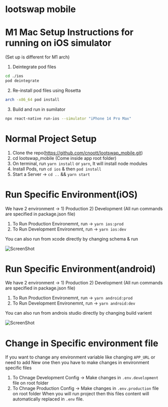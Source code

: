 # lootswap mobile

# M1 Mac Setup Instructions for running on iOS simulator
(Set up is different for M1 arch)

1. Deintegrate pod files
```bash
cd ./ios
pod deintegrate
```

2. Re-install pod files using Rosetta
```bash
arch -x86_64 pod install
```

3. Build and run in sumilator
```bash
npx react-native run-ios --simulator "iPhone 14 Pro Max"
```

# Normal Project Setup
1. Clone the repo(https://github.com/cnoott/lootswap_mobile.git)
2. cd lootswap_mobile (Come inside app root folder)
3. On terminal, run `yarn install` or `yarn`, It will install node modules
4. Install Pods, run `cd ios` & then `pod install`
5. Start a Server -> `cd ..` && `yarn start`

# Run Specific Environment(iOS)
We have 2 environment -> 1) Production 2) Development
(All run commands are specified in package.json file)

1. To Run Production Environemnt, run -> `yarn ios:prod`
2. To Run Development Environemnt, run -> `yarn ios:dev`

You can also run from xcode directly by changing schema & run

![ScreenShot](https://i.postimg.cc/k43tjWpg/Screenshot-2023-02-21-at-2-59-18-PM.png)

# Run Specific Environment(android)
We have 2 environment -> 1) Production 2) Development
(All run commands are specified in package.json file)
1. To Run Production Environemnt, run -> `yarn android:prod`
2. To Run Development Environemnt, run -> `yarn android:dev`

You can also run from androis studio directly by changing build varient

![ScreenShot](https://i.postimg.cc/XvzXhd1C/Screenshot-2023-02-21-at-3-11-24-PM.png)

# Change in Specific environment file
If you want to change any environment variable like changing `APP_URL` or need to add New one then you have to make changes in environment specific files

1. To Chnage Development Config -> Make changes in `.env.development` file on root folder
2. To Chnage Production Config -> Make changes in `.env.production` file on root folder
When you will run project then this files content will automatically replaced in `.env` file.
